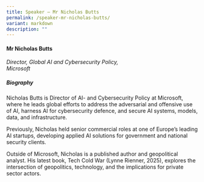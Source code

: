 ```yaml
---
title: Speaker – Mr Nicholas Butts
permalink: /speaker-mr-nicholas-butts/
variant: markdown
description: ""
---
```

#### **Mr Nicholas Butts**

*Director, Global AI and Cybersecurity Policy, <br>Microsoft*

##### **Biography**
Nicholas Butts is Director of AI- and Cybersecurity Policy at Microsoft, where he leads global efforts to address the adversarial and offensive use of AI, harness AI for cybersecurity defence, and secure AI systems, models, data, and infrastructure.

 

Previously, Nicholas held senior commercial roles at one of Europe’s leading AI startups, developing applied AI solutions for government and national security clients.

 

Outside of Microsoft, Nicholas is a published author and geopolitical analyst. His latest book, Tech Cold War (Lynne Rienner, 2025), explores the intersection of geopolitics, technology, and the implications for private sector actors.